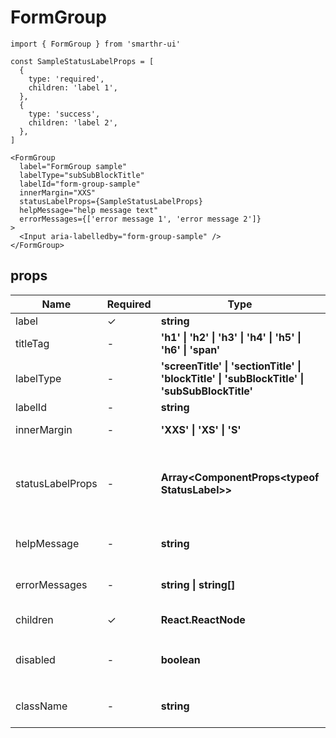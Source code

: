 # FormGroup

```tsx
import { FormGroup } from 'smarthr-ui'

const SampleStatusLabelProps = [
  {
    type: 'required',
    children: 'label 1',
  },
  {
    type: 'success',
    children: 'label 2',
  },
]

<FormGroup
  label="FormGroup sample"
  labelType="subSubBlockTitle"
  labelId="form-group-sample"
  innerMargin="XXS"
  statusLabelProps={SampleStatusLabelProps}
  helpMessage="help message text"
  errorMessages={['error message 1', 'error message 2']}
>
  <Input aria-labelledby="form-group-sample" />
</FormGroup>
```

## props

| Name             | Required | Type                                                                                                                                                                                                     | DefaultValue    | Description                                                                                  |
|------------------|----------|----------------------------------------------------------------------------------------------------------------------------------------------------------------------------------------------------------|-----------------|----------------------------------------------------------------------------------------------|
| label            | ✓        | **string**                                                                                                                                                                                               | -               | Label name                                                                                   |
| titleTag         | -        | **'h1' &#124; 'h2' &#124; 'h3' &#124; 'h4' &#124; 'h5' &#124; 'h6' &#124; 'span'**                                                                                                                       | -               | Tag for title heading                                                                        |
| labelType        | -        | **'screenTitle' &#124; 'sectionTitle' &#124; 'blockTitle' &#124; 'subBlockTitle' &#124; 'subSubBlockTitle'**                                                                                             | 'blockTitle'    | Label type                                                                                   |
| labelId          | -        | **string**                                                                                                                                                                                               | -               | ID for label                                                                                 |
| innerMargin      | -        | **'XXS' &#124; 'XS' &#124; 'S'**                                                                                                                                                                         | 'XS'            | margin between label and children                                                            |
| statusLabelProps | -        | **Array<ComponentProps\<typeof StatusLabel>>**                                                                                                                                                           | -               | Each statusLabelProps is passed to StatusLabel component and display them next to the label  |
| helpMessage      | -        | **string**                                                                                                                                                                                               | -               | Helper message displayed under the label                                                     |
| errorMessages    | -        | **string &#124; string[]**                                                                                                                                                                               | -               | Error messages displayed under the label                                                     |
| children         | ✓        | **React.ReactNode**                                                                                                                                                                                      | -               | Form component you want to wrap                                                              |
| disabled         | -        | **boolean**                                                                                                                                                                                              | false           | Use `palette.TEXT_DISABLED` when disabled is set true                                        |
| className        | -        | **string**                                                                                                                                                                                               | -               | Class name which is passed to the wrapper element                                            |

